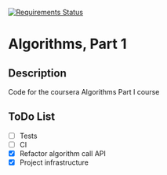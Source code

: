 [![Requirements Status](https://requires.io/github/lancelote/algorithms_part1/requirements.svg?branch=master)](https://requires.io/github/lancelote/algorithms_part1/requirements/?branch=master)

# Algorithms, Part 1

## Description

Code for the coursera Algorithms Part I course

## ToDo List

- [ ] Tests
- [ ] CI
- [x] Refactor algorithm call API
- [x] Project infrastructure
